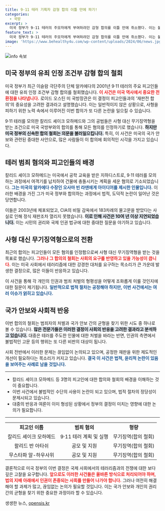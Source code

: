 ```yaml
---
title: 9·11 테러 기획자 감형 합의 이틀 만에 파기!
categories:
  - 국방
excerpt: >
  미국 정부가 9·11 테러의 주모자에게 부여하려던 감형 합의를 이틀 만에 취소했다. 이는 불법 고문 논란 속에서 역사적 부정적 여론에 대한 반응으로 해석되며, 향후 재판에 큰 파장을 예고하고 있다. 클릭해서 더 알아보세요!
feature_text: >
  미국 정부가 9·11 테러의 주모자에게 부여하려던 감형 합의를 이틀 만에 취소했다. 이는 불법 고문 논란 속에서 역사적 부정적 여론에 대한 반응으로 해석되며, 향후 재판에 큰 파장을 예고하고 있다. 클릭해서 더 알아보세요!
image: 'https://www.behealthy4u.com/wp-content/uploads/2024/06/news.jpg'
---
```


<p><img src="https://www.behealthy4u.com/wp-content/uploads/2024/06/news.jpg" alt="info 속보" /></p>

<h2 data-ke-size="size26">미국 정부의 유죄 인정 조건부 감형 합의 철회</h2>

<p data-ke-size="size16">
 미국 정부가 최근 이슬람 극단주의 단체 알카에다의 2001년 9·11 테러의 주요 피고인들에 대한 유죄 인정 조건부 감형 합의를 철회했습니다. <b><span style="color: #ee2323;">이 사건은 미국 역사에서 중요한 전환점을 나타냅니다.</span></b> 로이드 오스틴 미 국방장관은 이 결정이 피고인들과의 '재판전 합의'의 중요성을 고려한 결과라고 설명했습니다. 이는 일반적이지 않은 상황으로, 사형을 피하기 위한 노력 속에서 이루어진 이번 합의가 또 다른 논란을 일으킬 수 있습니다.
</p>

<p data-ke-size="size16">
 9·11 테러를 모의한 칼리드 셰이크 모하메드와 그의 공범들은 사형 대신 무기징역형을 받는 조건으로 미국 국방부와의 합의를 통해 모든 혐의를 인정하기로 했습니다. <b><span style="background-color: #21538527;">하지만 미국 정부의 신속한 합의 철회는 의문을 불러일으킵니다.</span></b> 특히, 이 사건은 미국의 국가 안보와 관련된 중대한 사안으로, 많은 사람들이 이 합의에 회의적인 시각을 가지고 있습니다.
</p>

<h2 data-ke-size="size26">테러 범죄 혐의와 피고인들의 배경</h2>

<p data-ke-size="size16">
 칼리드 셰이크 모하메드는 미국에서 공학 교육을 받은 지하디스트로, 9·11 테러를 모의하는 과정에서 여객기를 납치하여 건물에 충돌시키는 계획을 세운 혐의로 기소되었습니다. <b><span style="color: #1a5490;">그는 미국의 알카에다 수장인 오사마 빈 라덴에게 아이디어를 제시한 인물입니다.</span></b> 이러한 배경을 가진 그가 미국 정부와 합의하는 과정에서 법적, 도덕적 논란이 일어난 것은 당연합니다.
</p>

<p data-ke-size="size16">
 이들은 2003년에 체포되었고, CIA의 비밀 감옥에서 183차례의 물고문을 받았다는 사실로 인해 정식 재판조차 열리지 못했습니다. <b><span style="background-color: #21538527;">이로 인해 사건은 10여 년 이상 지연되었습니다.</span></b> 이는 시민의 권리와 국제 인권 법규에 대한 중대한 질문을 야기하고 있습니다.
</p>

<h2 data-ke-size="size26">사형 대신 무기징역형으로의 전환</h2>

<p data-ke-size="size16">
 최근의 합의는 피고인들이 모든 혐의를 인정함으로써 사형 대신 무기징역형을 받는 것을 목표로 했습니다. <b><span style="color: #ee2323;">그러나 그 합의의 철회는 사회의 요구를 반영하고 있을 가능성이 큽니다.</span></b> 이는 미국 사회에서 테러리즘에 대한 강경한 대처를 요구하는 목소리가 큰 가운데 발생한 결정으로, 많은 이들이 반응하고 있습니다.
</p>

<p data-ke-size="size16">
 이 사건을 통해 각 개인의 인권과 범죄 처벌의 형평성을 어떻게 조화롭게 이룰 것인지에 대한 질문이 제기됩니다. <b><span style="color: #1a5490;">일반적으로 법적 절차는 공정해야 하지만, 이번 사건에서는 여러 이슈가 얽히고 있습니다.</span></b>
</p>

<h2 data-ke-size="size26">국가 안보와 사회적 반응</h2>

<p data-ke-size="size16">
 이번 합의의 철회는 범죄자의 처벌과 국가 안보 간의 균형을 찾기 위한 시도 중 하나로 볼 수 있습니다. <b><span style="background-color: #21538527;">많은 전문가들은 이러한 결정이 사회의 반응을 고려한 결과라고 분석하고 있습니다.</span></b> 대중은 테러를 주도한 인물에 대한 처벌을 바라는 반면, 인권의 측면에서 불법적인 고문 등의 행위는 또 다른 비판의 대상이 됩니다. 
</p>

<p data-ke-size="size16">
 사회 전반에서 이러한 문제는 끊임없이 논의되고 있으며, 공정한 재판을 위한 제도적인 개선이 필요하다는 목소리가 커지고 있습니다. <b><span style="color: #1a5490;">결국 이 사건은 법적, 윤리적 논란이 있음을 보여주는 사례로 남을 것입니다.</span></b>
</p>

<hr>

<ul>
 <li>칼리드 셰이크 모하메드 등 3명의 피고인에 대한 합의와 철회의 배경을 이해하는 것이 중요합니다.</li>
 <li>이번 사건에서 불법적인 수단의 사용이 논란이 되고 있으며, 법적 절차의 정당성이 문제시되고 있습니다.</li>
 <li>대중의 반응과 여론이 이미 형성된 상황에서 정부의 결정이 미치는 영향에 대한 논의가 필요합니다.</li>
</ul>

<hr>

<table>
 <tr>
  <td style="text-align: center; height: 17px;"><b>피고인 이름</b></td>
  <td style="text-align: center; height: 17px;"><b>범죄 혐의</b></td>
  <td style="text-align: center; height: 17px;"><b>형량</b></td>
 </tr>
 <tr>
  <td style="text-align: center; height: 17px;">칼리드 셰이크 모하메드</td>
  <td style="text-align: center; height: 17px;">9·11 테러 계획 및 실행</td>
  <td style="text-align: center; height: 17px;">무기징역(합의 철회)</td>
 </tr>
 <tr>
  <td style="text-align: center; height: 17px;">왈리드 반 아타쉬</td>
  <td style="text-align: center; height: 17px;">공모 및 지원</td>
  <td style="text-align: center; height: 17px;">무기징역(합의 철회)</td>
 </tr>
 <tr>
  <td style="text-align: center; height: 17px;">무스타파 알-하우사위</td>
  <td style="text-align: center; height: 17px;">공모 및 지원</td>
  <td style="text-align: center; height: 17px;">무기징역(합의 철회)</td>
 </tr>
</table>

<p data-ke-size="size16">
 결론적으로 미국 정부의 이번 결정은 국제 사회에서의 테러리즘과의 전쟁에 대한 보다 깊은 고찰을 요구합니다. <b><span style="color: #ee2323;">앞으로도 이러한 사건들은 올바른 방식으로 처리되어야 하며, 법의 지배 아래에서 인권이 존중되는 사회를 만들어 나가야 합니다.</span></b> 그러나 여전히 해결해야 할 과제가 많고, 끊임없는 논의가 필요할 것입니다. 이는 국가 안보와 개인의 권리 간의 균형을 찾기 위한 중요한 과정이라 할 수 있습니다.
</p>
생생한 뉴스, <a href="https://opensis.kr" rel="dofollow">opensis.kr</a>


